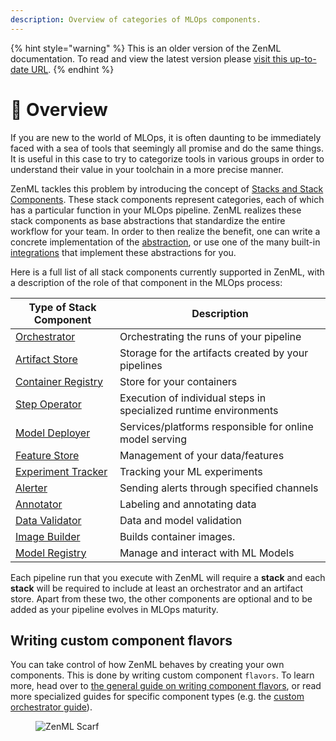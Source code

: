 ```yaml
---
description: Overview of categories of MLOps components.
---
```


{% hint style="warning" %}
This is an older version of the ZenML documentation. To read and view the latest version please [visit this up-to-date URL](https://docs.zenml.io).
{% endhint %}


# 📜 Overview

If you are new to the world of MLOps, it is often daunting to be immediately faced with a sea of tools that seemingly all promise and do the same things. It is useful in this case to try to categorize tools in various groups in order to understand their value in your toolchain in a more precise manner.

ZenML tackles this problem by introducing the concept of [Stacks and Stack Components](../user-guide/production-guide/understand-stacks.md). These stack components represent categories, each of which has a particular function in your MLOps pipeline. ZenML realizes these stack components as base abstractions that standardize the entire workflow for your team. In order to then realize the benefit, one can write a concrete implementation of the [abstraction](../how-to/stack-deployment/implement-a-custom-stack-component.md), or use one of the many built-in [integrations](README.md) that implement these abstractions for you.

Here is a full list of all stack components currently supported in ZenML, with a description of the role of that component in the MLOps process:

| **Type of Stack Component**                                                                                                                              | **Description**                                                   |
| -------------------------------------------------------------------------------------------------------------------------------------------------------- | ----------------------------------------------------------------- |
| [Orchestrator](./orchestrators/orchestrators.md)              | Orchestrating the runs of your pipeline                           |
| [Artifact Store](./artifact-stores/artifact-stores.md)          | Storage for the artifacts created by your pipelines               |
| [Container Registry](./container-registries/container-registries.md) | Store for your containers                                         |
| [Step Operator](./step-operators/step-operators.md)            | Execution of individual steps in specialized runtime environments |
| [Model Deployer](./model-deployers/model-deployers.md)          | Services/platforms responsible for online model serving           |
| [Feature Store](./feature-stores/feature-stores.md)            | Management of your data/features                                  |
| [Experiment Tracker](./experiment-trackers/experiment-trackers.md)  | Tracking your ML experiments                                      |
| [Alerter](./alerters/alerters.md)                        | Sending alerts through specified channels                         |
| [Annotator](./annotators/annotators.md)                    | Labeling and annotating data                                      |
| [Data Validator](./data-validators/data-validators.md)          | Data and model validation                                         |
| [Image Builder](./image-builders/image-builders.md)            | Builds container images.                                          |
| [Model Registry](./model-registries/model-registries.md)         | Manage and interact with ML Models                                |

Each pipeline run that you execute with ZenML will require a **stack** and each **stack** will be required to include at least an orchestrator and an artifact store. Apart from these two, the other components are optional and to be added as your pipeline evolves in MLOps maturity.

## Writing custom component flavors

You can take control of how ZenML behaves by creating your own components. This is done by writing custom component `flavors`. To learn more, head over to [the general guide on writing component flavors](../how-to/stack-deployment/implement-a-custom-stack-component.md), or read more specialized guides for specific component types (e.g. the [custom orchestrator guide](orchestrators/custom.md)).

<figure><img src="https://static.scarf.sh/a.png?x-pxid=f0b4f458-0a54-4fcd-aa95-d5ee424815bc" alt="ZenML Scarf"><figcaption></figcaption></figure>
